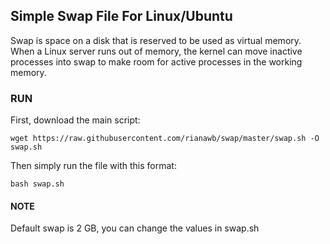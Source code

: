 ## Simple Swap File For Linux/Ubuntu

Swap is space on a disk that is reserved to be used as virtual memory. When a Linux server runs out of memory, the kernel can move inactive processes into swap to make room for active processes in the working memory.

### RUN

First, download the main script:
```
wget https://raw.githubusercontent.com/rianawb/swap/master/swap.sh -O swap.sh
```
Then simply run the file with this format:
```
bash swap.sh
```
#### NOTE

Default swap is 2 GB, you can change the values in swap.sh
